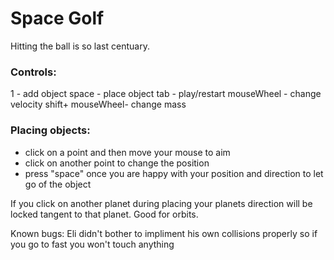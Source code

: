 # Space Golf

Hitting the ball is so last centuary.


### Controls:
1 - add object 
space - place object
tab - play/restart
mouseWheel - change velocity
shift+ mouseWheel- change mass


### Placing objects:
- click on a point and then move your mouse to aim
- click on another point to change the position
- press "space" once you are happy with your position and direction to let go of the object

If you click on another planet during placing your planets direction will be locked tangent to that planet. Good for orbits.

Known bugs:
Eli didn't bother to impliment his own collisions properly so if you go to fast you won't touch anything 
